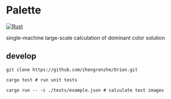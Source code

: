 # Palette

[![Rust](https://github.com/zhengrenzhe/Palette/actions/workflows/rust.yml/badge.svg?branch=main)](https://github.com/zhengrenzhe/Palette/actions/workflows/rust.yml)

single-machine large-scale calculation of dominant color solution

## develop

```shell
git clone https://github.com/zhengrenzhe/Orion.git

cargo test # run unit tests

cargo run -- -c ./tests/example.json # calculate test images
```
